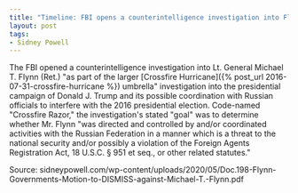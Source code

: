```yaml
---
title: "Timeline: FBI opens a counterintelligence investigation into Flynn"
layout: post
tags:
- Sidney Powell
---
```


The FBI opened a counterintelligence investigation into Lt. General Michael T. Flynn (Ret.) "as part of the larger [Crossfire Hurricane]({% post_url 2016-07-31-crossfire-hurricane %}) umbrella" investigation into the presidential campaign of Donald J. Trump and its possible coordination with Russian officials to interfere with the 2016 presidential election. Code-named "Crossfire Razor," the investigation's stated "goal" was to determine whether Mr. Flynn "was directed and controlled by and/or coordinated activities with the Russian Federation in a manner which is a threat to the national security and/or possibly a violation of the Foreign Agents Registration Act, 18 U.S.C. § 951 et seq., or other related statutes."

Source: sidneypowell.com/wp-content/uploads/2020/05/Doc.198-Flynn-Governments-Motion-to-DISMISS-against-Michael-T.-Flynn.pdf
